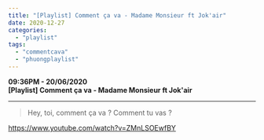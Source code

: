```yaml
---
title: "[Playlist] Comment ça va - Madame Monsieur ft Jok'air"
date: 2020-12-27
categories: 
  - "playlist"
tags: 
  - "commentcava"
  - "phuongplaylist"
---
```


**09:36PM - 20/06/2020**  
**\[Playlist\] Comment ça va - Madame Monsieur ft Jok'air**

* * *

> Hey, toi, comment ça va ? Comment tu vas ?

https://www.youtube.com/watch?v=ZMnLSOEwfBY
